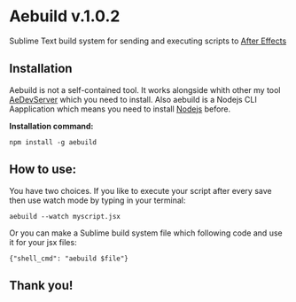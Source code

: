 # Aebuild v.1.0.2
Sublime Text build system for sending and executing scripts to [After Effects](https://www.adobe.com)
## Installation
Aebuild is not a self-contained tool. It works alongside whith other my tool [AeDevServer](https://github.com/punchx/aedevserver) which you need to install.
Also aebuild is a Nodejs CLI Aapplication which means you need to install [Nodejs](https://nodejs.org/en/) before.

**Installation command:**
```
npm install -g aebuild
```
## How to use:
You have two choices. If you like to execute your script after every save then use watch mode by typing in your terminal:
```
aebuild --watch myscript.jsx
```
Or you can make a Sublime build system file which following code and use it for your jsx files:
```
{"shell_cmd": "aebuild $file"}
```
## Thank you!
